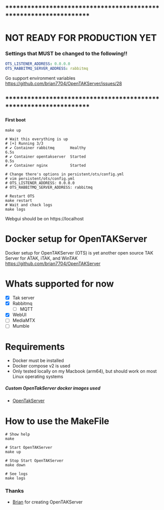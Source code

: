 ## *****************************************************************
# NOT READY FOR PRODUCTION YET

### Settings that MUST be changed to the following!!
```yaml
OTS_LISTENER_ADDRESS: 0.0.0.0
OTS_RABBITMQ_SERVER_ADDRESS: rabbitmq
```

Go support environment variables
https://github.com/brian7704/OpenTAKServer/issues/28

## *****************************************************************

#### First boot
```shell
make up

# Wait this everything is up
# [+] Running 3/3
# ✔ Container rabbitmq       Healthy                                                                                                                                                                                                                                                                                                                                6.5s 
# ✔ Container opentakserver  Started                                                                                                                                                                                                                                                                                                                                0.5s 
# ✔ Container nginx          Started   

# Change there's options in persistent/ots/config.yml
# vim persistent/ots/config.yml
# OTS_LISTENER_ADDRESS: 0.0.0.0
# OTS_RABBITMQ_SERVER_ADDRESS: rabbitmq

# Restart OTS
make restart
# Wait and chack logs
make logs
```

Webgui should be on https://localhost


# Docker setup for OpenTAKServer
Docker setup for OpenTAKServer (OTS) is yet another open source TAK Server for ATAK, iTAK, and WinTAK \
https://github.com/brian7704/OpenTAKServer

# Whats supported for now
 - [x] Tak server
 - [x] Rabbitmq 
   - [ ] MQTT
 - [x] WebUI
 - [ ] MediaMTX
 - [ ] Mumble

# Requirements
 - Docker must be installed
 - Docker compose v2 is used
 - Only tested locally on my Macbook (arm64), but should work on most Linux operating systems

##### Custom OpenTakServer docker images used
 - [OpenTakServer](https://github.com/milsimdk/ots-docker-image/pkgs/container/ots-docker-image)

# How to use the MakeFile
```shell
# Show help
make

# Start OpenTAKServer
make up

# Stop Start OpenTAKServer
make down

# See logs
make logs
```

### Thanks
  - [Brian](https://github.com/brian7704) for creating OpenTAKServer

